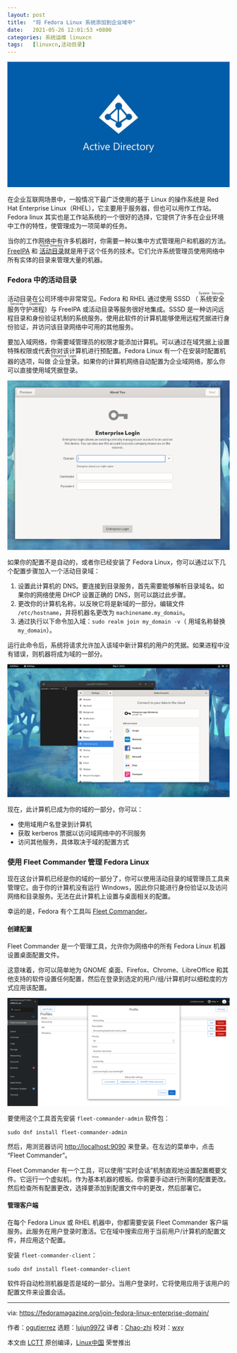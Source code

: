 ```yaml
---
layout: post
title:	"将 Fedora Linux 系统添加到企业域中"
date:	2021-05-26 12:01:53 +0800 
categories:	系统运维 linuxcn 
tags:	[linuxcn,活动目录]
---
```



![](/Asserts/Images/album/202105/26/120149o01pzllgw119w66l.jpg)


在企业互联网场景中，一般情况下最广泛使用的基于 Linux 的操作系统是 Red Hat Enterprise Linux（RHEL），它主要用于服务器，但也可以用作工作站。Fedora linux 其实也是工作站系统的一个很好的选择，它提供了许多在企业环境中工作的特性，使管理成为一项简单的任务。


当你的工作网络中有许多机器时，你需要一种以集中方式管理用户和机器的方法。[FreeIPA](https://www.freeipa.org/page/Main_Page) 和 <ruby> <a href="https://en.wikipedia.org/wiki/Active_Directory">  活动目录 </a> <rt>  Active Directory </rt></ruby> 就是用于这个任务的技术。它们允许系统管理员使用网络中所有实体的目录来管理大量的机器。


### Fedora 中的活动目录


活动目录在公司环境中非常常见。Fedora 和 RHEL 通过使用 SSSD （<ruby> 系统安全服务守护进程 <rt>  System Security Services Daemon </rt></ruby>）与 FreeIPA 或活动目录等服务很好地集成。SSSD 是一种访问远程目录和身份验证机制的系统服务。使用此软件的计算机能够使用远程凭据进行身份验证，并访问该目录网络中可用的其他服务。


要加入域网络，你需要域管理员的权限才能添加计算机。可以通过在域凭据上设置特殊权限或代表你对该计算机进行预配置。Fedora Linux 有一个在安装时配置机器的选项，叫做<ruby> 企业登录 <rt>  Enterprise Login </rt></ruby>。如果你的计算机网络自动配置为企业域网络，那么你可以直接使用域凭据登录。


![](/Asserts/Images/album/202105/26/120154yq8an95nfi8zrbx3.png)


如果你的配置不是自动的，或者你已经安装了 Fedora Linux，你可以通过以下几个配置步骤加入一个活动目录域：


1. 设置此计算机的 DNS。要连接到目录服务，首先需要能够解析目录域名。如果你的网络使用 DHCP 设置正确的 DNS，则可以跳过此步骤。
2. 更改你的计算机名称，以反映它将是新域的一部分。编辑文件 `/etc/hostname`，并将机器名更改为 `machinename.my_domain`。
3. 通过执行以下命令加入域：`sudo realm join my_domain -v`（ 用域名称替换 `my_domain`）。


运行此命令后，系统将请求允许加入该域中新计算机的用户的凭据。如果进程中没有错误，则机器将成为域的一部分。


![](/Asserts/Images/album/202105/26/120154dzc0j91zm0zwjhjh.png)


现在，此计算机已成为你的域的一部分，你可以：


* 使用域用户名登录到计算机
* 获取 kerberos 票据以访问域网络中的不同服务
* 访问其他服务，具体取决于域的配置方式


### 使用 Fleet Commander 管理 Fedora Linux


现在这台计算机已经是你的域的一部分了，你可以使用活动目录的域管理员工具来管理它。由于你的计算机没有运行 Windows，因此你只能进行身份验证以及访问网络和目录服务。无法在此计算机上设置与桌面相关的配置。


幸运的是，Fedora 有个工具叫 [Fleet Commander](https://fleet-commander.org/)。


#### 创建配置


Fleet Commander 是一个管理工具，允许你为网络中的所有 Fedora Linux 机器设置桌面配置文件。


这意味着，你可以简单地为 GNOME 桌面、Firefox、Chrome、LibreOffice 和其他支持的软件设置任何配置，然后在登录到选定的用户/组/计算机时以细粒度的方式应用该配置。


![](/Asserts/Images/album/202105/26/120154ludxgx4axgdk64uy.png)


要使用这个工具首先安装 `fleet-commander-admin` 软件包：



```
sudo dnf install fleet-commander-admin

```

然后，用浏览器访问 [http://localhost:9090](http://localhost:9090/) 来登录。在左边的菜单中，点击 “Fleet Commander”。


Fleet Commander 有一个工具，可以使用“实时会话”机制直观地设置配置概要文件。它运行一个虚拟机，作为基本机器的模板。你需要手动进行所需的配置更改。然后检查所有配置更改，选择要添加到配置文件中的更改，然后部署它。


#### 管理客户端


在每个 Fedora Linux 或 RHEL 机器中，你都需要安装 Fleet Commander 客户端服务。此服务在用户登录时激活。它在域中搜索应用于当前用户/计算机的配置文件，并应用这个配置。


安装 `fleet-commander-client`：



```
sudo dnf install fleet-commander-client

```

软件将自动检测机器是否是域的一部分。当用户登录时，它将使用应用于该用户的配置文件来设置会话。




---


via: <https://fedoramagazine.org/join-fedora-linux-enterprise-domain/>


作者：[ogutierrez](https://fedoramagazine.org/author/ogutierrez/) 选题：[lujun9972](https://github.com/lujun9972) 译者：[Chao-zhi](https://github.com/Chao-zhi) 校对：[wxy](https://github.com/wxy)


本文由 [LCTT](https://github.com/LCTT/TranslateProject) 原创编译，[Linux中国](https://linux.cn/) 荣誉推出
